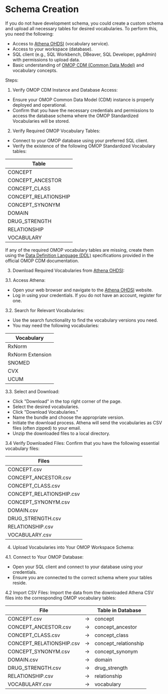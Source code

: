 # Schema Creation

If you do not have development schema, you could create a custom schema and upload all necessary tables for desired vocabularies. To perform this, you need the following:

* Access to [Athena OHDSI](http://athena.ohdsi.org) (vocabulary service).
* Access to your workspace (database).
* SQL client (e.g., SQL Workbench, DBeaver, SQL Developer, pgAdmin) with permissions to upload data.
* Basic understanding of [OMOP CDM (Common Data Model)](https://ohdsi.github.io/CommonDataModel/cdm54.html) and vocabulary concepts.

Steps: 
1. Verify OMOP CDM Instance and Database Access:
* Ensure your OMOP Common Data Model (CDM) instance is properly deployed and operational.
* Confirm that you have the necessary credentials and permissions to access the database schema where the OMOP Standardized Vocabularies will be stored.

2. Verify Required OMOP Vocabulary Tables:
* Connect to your OMOP database using your preferred SQL client.
* Verify the existence of the following OMOP Standardized Vocabulary tables:
  
|Table|
|---|
|CONCEPT|
|CONCEPT_ANCESTOR|
|CONCEPT_CLASS|
|CONCEPT_RELATIONSHIP|
|CONCEPT_SYNONYM|
|DOMAIN|
|DRUG_STRENGTH|
|RELATIONSHIP|
|VOCABULARY|

If any of the required OMOP vocabulary tables are missing, create them using the [Data Definition Language (DDL)](https://github.com/OHDSI/Vocabulary-v5.0/blob/master/working/DevV5_DDL.sql) specifications provided in the official OMOP CDM documentation.

3. Download Required Vocabularies from [Athena OHDSI](http://athena.ohdsi.org):
   
3.1. Access Athena:
* Open your web browser and navigate to the [Athena OHDSI](http://athena.ohdsi.org) website.
* Log in using your credentials. If you do not have an account, register for one.
  
3.2. Search for Relevant Vocabularies:
* Use the search functionality to find the vocabulary versions you need.
* You may need the following vocabularies:
  
|Vocabulary|
|---|
|RxNorm|
|RxNorm Extension|
|SNOMED|
|CVX|
|UCUM|

3.3. Select and Download:
* Click "Download" in the top right corner of the page.
* Select the desired vocabularies.
* Click "Download Vocabularies."
* Name the bundle and choose the appropriate version.
* Initiate the download process. Athena will send the vocabularies as CSV files (often zipped) to your email.
* Unzip the downloaded files to a local directory.
  
3.4 Verify Downloaded Files:
Confirm that you have the following essential vocabulary files:

|Files|
|---|
|CONCEPT.csv|
|CONCEPT_ANCESTOR.csv|
|CONCEPT_CLASS.csv|
|CONCEPT_RELATIONSHIP.csv|
|CONCEPT_SYNONYM.csv|
|DOMAIN.csv|
|DRUG_STRENGTH.csv|
|RELATIONSHIP.csv|
|VOCABULARY.csv|

4. Upload Vocabularies into Your OMOP Workspace Schema:
 
4.1. Connect to Your OMOP Database:
* Open your SQL client and connect to your database using your credentials.
* Ensure you are connected to the correct schema where your tables reside.

4.2 Import CSV Files:
Import the data from the downloaded Athena CSV files into the corresponding OMOP vocabulary tables:

|File||Table in Database|
|---|---|---|
|CONCEPT.csv| → |concept|
|CONCEPT_ANCESTOR.csv| → |concept_ancestor|
|CONCEPT_CLASS.csv| → |concept_class|
|CONCEPT_RELATIONSHIP.csv| → |concept_relationship|
|CONCEPT_SYNONYM.csv| → |concept_synonym|
|DOMAIN.csv| → |domain|
|DRUG_STRENGTH.csv| → |drug_strength|
|RELATIONSHIP.csv| → |relationship|
|VOCABULARY.csv| → |vocabulary|